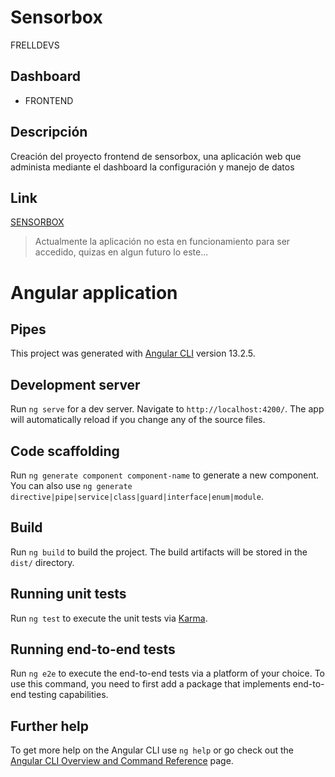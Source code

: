 # Sensorbox

FRELLDEVS

## Dashboard

* FRONTEND

## Descripción

Creación del proyecto frontend de sensorbox, una aplicación web que administa mediante el dashboard la configuración y manejo de datos

## Link

[SENSORBOX](https://sensorbox-3abec.web.app/login "DASHBOARD")

> Actualmente la aplicación no esta en funcionamiento para ser accedido, quizas en algun futuro lo este...

# Angular application

## Pipes

This project was generated with [Angular CLI](https://github.com/angular/angular-cli) version 13.2.5.

## Development server

Run `ng serve` for a dev server. Navigate to `http://localhost:4200/`. The app will automatically reload if you change any of the source files.

## Code scaffolding

Run `ng generate component component-name` to generate a new component. You can also use `ng generate directive|pipe|service|class|guard|interface|enum|module`.

## Build

Run `ng build` to build the project. The build artifacts will be stored in the `dist/` directory.

## Running unit tests

Run `ng test` to execute the unit tests via [Karma](https://karma-runner.github.io).

## Running end-to-end tests

Run `ng e2e` to execute the end-to-end tests via a platform of your choice. To use this command, you need to first add a package that implements end-to-end testing capabilities.

## Further help

To get more help on the Angular CLI use `ng help` or go check out the [Angular CLI Overview and Command Reference](https://angular.io/cli) page.
